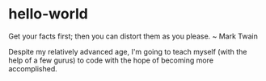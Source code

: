# hello-world
Get your facts first; then you can distort them as you please. ~ Mark Twain

Despite my relatively advanced age, I'm going to teach myself (with the help of a few gurus) to code with the hope of becoming more accomplished.
